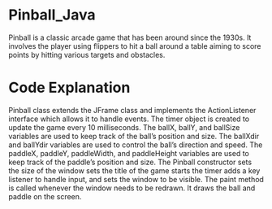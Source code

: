 # Pinball_Java
Pinball is a classic arcade game that has been around since the 1930s. It involves the player using flippers to hit a ball around a table aiming to score points by hitting various targets and obstacles.

# Code Explanation
Pinball class extends the JFrame class and implements the ActionListener interface which allows it to handle events.
The timer object is created to update the game every 10 milliseconds.
The ballX, ballY, and ballSize variables are used to keep track of the ball’s position and size.
The ballXdir and ballYdir variables are used to control the ball’s direction and speed.
The paddleX, paddleY, paddleWidth, and paddleHeight variables are used to keep track of the paddle’s position and size.
The Pinball constructor sets the size of the window sets the title of the game starts the timer
 adds a key listener to handle input, and sets the window to be visible.
The paint method is called whenever the window needs to be redrawn. It draws the ball and paddle on the screen.

